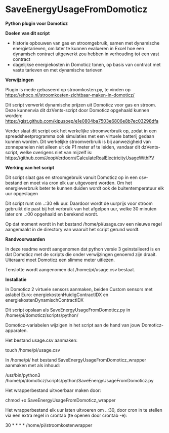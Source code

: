 # SaveEnergyUsageFromDomoticz
**Python plugin voor Domoticz**


**Doelen van dit script**

- historie opbouwen van gas en stroomgebruik, samen met dynamische energietarieven, om later te kunnen evalueren in Excel hoe een dynamisch contract uitgewerkt zou hebben in verhouding tot een vast contract
- dagelijkse energiekosten in Domoticz tonen, op basis van contract met vaste tarieven en met dynamische tarieven

**Verwijzingen**

Plugin is mede gebaseerd op stroomkosten.py, te vinden op <https://ehoco.nl/stroomkosten-zichtbaar-maken-in-domoticz/>

Dit script verwerkt dynamische prijzen uit Domoticz voor gas en stroom. Deze kunnenvia dit dzVents-script door Domoticz opgehaald kunnen worden: <https://gist.github.com/kipusoep/e1e0804ba7503e6806e8b7ec03298dfa>

Verder slaat dit script ook het werkelijke stroomverbruik op, zodat in een spreadsheetprogramma ook simulaties met een virtuele batterij gedaan kunnen worden. Dit werkelijke stroomverbruik is bij aanwezigheid van zonnepanelen niet alleen uit de P1 meter af te leiden, vandaar dit dzVents-script, welke overigens niet van mijzelf is: <https://github.com/JoopVerdoorn/CalculateRealElectricityUsageWithPV>


**Werking van het script**

Dit script slaat gas en stroomgebruik vanuit Domoticz op in een csv-bestand en moet via cron elk uur uitgevoerd worden. Om het energieverbruik beter te kunnen duiden wordt ook de buitentemperatuur elk uur opgeslagen

Dit script runt om ..:30 elk uur. Daardoor wordt de uurprijs voor stroom gebruikt die past bij het verbruik van het afgelpen uur, welke 30 minuten later om ..:00 opgehaald en berekend wordt.

Op dat moment wordt in het bestand /home/pi/usage.csv een nieuwe regel aangemaakt in de directory van waaruit het script gerund wordt. 

**Randvoorwaarden**

In deze readme wordt aangenomen dat python versie 3 geinstalleerd is en dat Domoticz met de scripts die onder verwijzingen genoemd zijn draait. Uiteraard moet Domoticz een slimme meter uitlezen.

Tenslotte wordt aangenomen dat /home/pi/usage.csv bestaat.  

**Installatie**

In Domoticz 2 virtuele sensors aanmaken, beiden Custom sensors met aslabel Euro: energiekostenHuidigContractIDX en energiekostenDynamischContractIDX

Dit script opslaan als SaveEnergyUsageFromDomoticz.py in /home/pi/domoticz/scripts/python/

Domoticz-variabelen wijzigen in het script aan de hand van jouw Domoticz-apparaten.

Het bestand usage.csv aanmaken:

touch /home/pi/usage.csv

In /home/pi/ het bestand SaveEnergyUsageFromDomoticz\_wrapper aanmaken met als inhoud: 

/usr/bin/python3 /home/pi/domoticz/scripts/python/SaveEnergyUsageFromDomoticz.py

Het wrapperbestand uitvoerbaar maken door: 

chmod +x SaveEnergyUsageFromDomoticz\_wrapper

Het wrapperbestand elk uur laten uitvoeren om ..:30, door cron in te stellen via een extra regel in crontab (te openen door crontab -e):

30 \* \* \* \* /home/pi/stroomkostenwrapper


